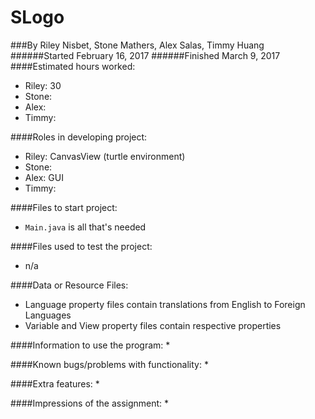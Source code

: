 SLogo
===================
###By Riley Nisbet, Stone Mathers, Alex Salas, Timmy Huang
######Started February 16, 2017
######Finished March 9, 2017
####Estimated hours worked:
* Riley: 30
* Stone:
* Alex:
* Timmy:

####Roles in developing project:
* Riley: CanvasView (turtle environment)
* Stone:
* Alex: GUI
* Timmy:

####Files to start project:
* `Main.java` is all that's needed

####Files used to test the project:
* n/a

####Data or Resource Files:
* Language property files contain translations from English to Foreign Languages
* Variable and View property files contain respective properties

####Information to use the program:
* 

####Known bugs/problems with functionality:
* 

####Extra features:
* 


####Impressions of the assignment:
*

